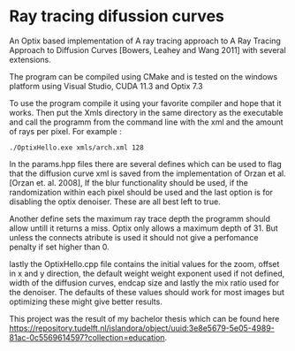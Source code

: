 # Ray tracing difussion curves

An Optix based implementation of A ray tracing approach to A Ray Tracing Approach to Diffusion Curves [Bowers, Leahey and Wang 2011] with several extensions.


The program can be compiled using CMake and is tested on the windows platform using Visual Studio, CUDA 11.3 and Optix 7.3

To use the program compile it using your favorite compiler and hope that it works. Then put the Xmls directory in the same directory as the executable and call the programm from the command line with the xml and the amount of rays per pixel. For example :

```
./OptixHello.exe xmls/arch.xml 128
```

In the params.hpp files there are several defines which can be used to flag that the diffusion curve xml is saved from the implementation of Orzan et al. [Orzan et. al. 2008], If the blur functionality should be used, if the randomization within each pixel should be used and the last option is for disabling the optix denoiser. These are all best left to true.

Another define sets the maximum ray trace depth the programm should allow untill it returns a miss. Optix only allows a maximum depth of 31. But unless the connects atribute is used it should not give a perfomance penalty if set higher than 0.

lastly the OptixHello.cpp file contains the initial values for the zoom, offset in x and y direction, the default weight weight exponent used if not defined, width of the diffusion curves, endcap size and lastly the mix ratio used for the denoiser. The defaults of these values should work for most images but optimizing these might give better results. 

This project was the result of my bachelor thesis which can be found here https://repository.tudelft.nl/islandora/object/uuid:3e8e5679-5e05-4989-81ac-0c5569614597?collection=education.
